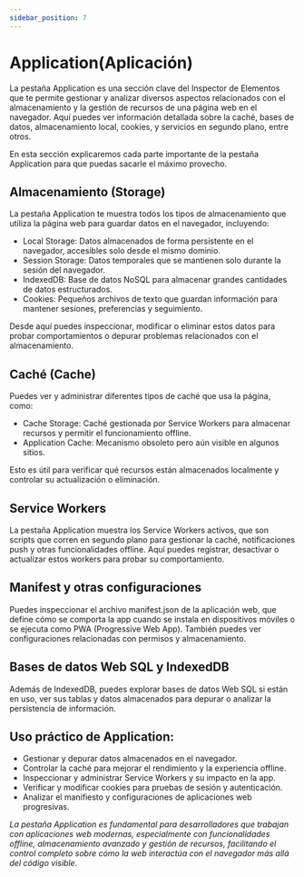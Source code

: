 ```yaml
---
sidebar_position: 7
---
```


# Application(Aplicación)

La pestaña Application es una sección clave del Inspector de Elementos que te permite gestionar y analizar diversos aspectos relacionados con el almacenamiento y la gestión de recursos de una página web en el navegador. Aquí puedes ver información detallada sobre la caché, bases de datos, almacenamiento local, cookies, y servicios en segundo plano, entre otros.

En esta sección explicaremos cada parte importante de la pestaña Application para que puedas sacarle el máximo provecho.

## Almacenamiento (Storage)

La pestaña Application te muestra todos los tipos de almacenamiento que utiliza la página web para guardar datos en el navegador, incluyendo:

- Local Storage: Datos almacenados de forma persistente en el navegador, accesibles solo desde el mismo dominio.
- Session Storage: Datos temporales que se mantienen solo durante la sesión del navegador.
- IndexedDB: Base de datos NoSQL para almacenar grandes cantidades de datos estructurados.
- Cookies: Pequeños archivos de texto que guardan información para mantener sesiones, preferencias y seguimiento.

Desde aquí puedes inspeccionar, modificar o eliminar estos datos para probar comportamientos o depurar problemas relacionados con el almacenamiento.

## Caché (Cache)

Puedes ver y administrar diferentes tipos de caché que usa la página, como:

- Cache Storage: Caché gestionada por Service Workers para almacenar recursos y permitir el funcionamiento offline.
- Application Cache: Mecanismo obsoleto pero aún visible en algunos sitios.

Esto es útil para verificar qué recursos están almacenados localmente y controlar su actualización o eliminación.

## Service Workers

La pestaña Application muestra los Service Workers activos, que son scripts que corren en segundo plano para gestionar la caché, notificaciones push y otras funcionalidades offline. Aquí puedes registrar, desactivar o actualizar estos workers para probar su comportamiento.

## Manifest y otras configuraciones

Puedes inspeccionar el archivo manifest.json de la aplicación web, que define cómo se comporta la app cuando se instala en dispositivos móviles o se ejecuta como PWA (Progressive Web App). También puedes ver configuraciones relacionadas con permisos y almacenamiento.

## Bases de datos Web SQL y IndexedDB

Además de IndexedDB, puedes explorar bases de datos Web SQL si están en uso, ver sus tablas y datos almacenados para depurar o analizar la persistencia de información.

## Uso práctico de Application:

- Gestionar y depurar datos almacenados en el navegador.
- Controlar la caché para mejorar el rendimiento y la experiencia offline.
- Inspeccionar y administrar Service Workers y su impacto en la app.
- Verificar y modificar cookies para pruebas de sesión y autenticación.
- Analizar el manifiesto y configuraciones de aplicaciones web progresivas.

_La pestaña Application es fundamental para desarrolladores que trabajan con aplicaciones web modernas, especialmente con funcionalidades offline, almacenamiento avanzado y gestión de recursos, facilitando el control completo sobre cómo la web interactúa con el navegador más allá del código visible_.
